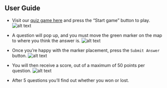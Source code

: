 ## User Guide 
- Visit our [quiz game here]([http://173.193.102.104:30000/) and press the “Start game” button to play.
![alt text](https://raw.githubusercontent.com/christophernixon/DevOps-Pipeline-sweng/master/docs/images/start.png)

- A question will pop up, and you must move the green marker on the map to where
you think the answer is.
![alt text](https://raw.githubusercontent.com/christophernixon/DevOps-Pipeline-sweng/master/docs/images/pin.png)

- Once you’re happy with the marker placement, press the `Submit Answer` button.
![alt text](https://raw.githubusercontent.com/christophernixon/DevOps-Pipeline-sweng/master/docs/images/submit_answer.png)

- You will then receive a score, out of a maximum of 50 points per question.
![alt text](https://raw.githubusercontent.com/christophernixon/DevOps-Pipeline-sweng/master/docs/images/score.png)

- After 5 questions you’ll find out whether you won or lost.
